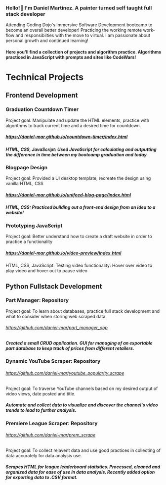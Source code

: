 ### Hello!👋 I'm Daniel Martinez. A painter turned self taught full stack developer
Attending Coding Dojo's Immersive Software Development bootcamp to become an overall better developer! Practicing the working remote work-flow and responsibilties with the move to virtual. I am passionate about personal growth and continued learning!

#### Here you'll find a collection of projects and algorithm practice. Algorithms practiced in JavaScript with prompts and sites like CodeWars!

# Technical Projects
## Frontend Development

### Graduation Countdown Timer
Project goal: Manipulate and update the HTML elements, practice with algorithms to track current time and a desired time for countdown. 
##### https://daniel-mar.github.io/countdown-timer/index.html
##### HTML, CSS, JavaScript: Used JavaScript for calculating and outputting the difference in time between my bootcamp graduation and today.

### Blogpage Design
Project goal: Provided a UI desktop template, recreate the design using vanilla HTML, CSS
##### https://daniel-mar.github.io/unifeed-blog-page/index.html
##### HTML, CSS: Practiced building out a front-end design from an idea to a website! 

### Prototyping JavaScript
Project goal: Better understand how to create a draft website in order to practice a functionality
##### https://daniel-mar.github.io/video-preview/index.html
HTML, CSS, JavaScript: Testing video functionality: Hover over video to play video and hover out to pause video

## Python Fullstack Development

### Part Manager: Repository
Project goal: To learn about databases, practice full stack development and what to consider when storing web scraped data.
###### https://github.com/daniel-mar/part_manager_oop
##### Created a small CRUD application. GUI for managing of an exportable part database to keep track of prices from different retailers. 

### Dynamic YouTube Scraper: Repository
###### https://github.com/daniel-mar/youtube_popularity_scrape
Project goal: To traverse YouTube channels based on my desired output of video views, date posted and title.
##### Automate and collect data to visualize and discover the channel's video trends to lead to further analysis.

### Premiere League Scraper: Repository
###### https://github.com/daniel-mar/prem_scrape
Project goal: To collect relavent data and use good practices in collecting of data accurately for data analysis use. 
##### Scrapes HTML for league leaderboard statistics. Processed, cleaned and organized data for ease of use in data analysis. Recently added option for exporting data to .CSV format.

<!--
**daniel-mar/daniel-mar** is a ✨ _special_ ✨ repository because its `README.md` (this file) appears on your GitHub profile.

Here are some ideas to get you started:

- 🔭 I’m currently working on ...
- 🌱 I’m currently learning ...
- 👯 I’m looking to collaborate on ...
- 🤔 I’m looking for help with ...
- 💬 Ask me about ...
- 📫 How to reach me: ...
- 😄 Pronouns: ...
- ⚡ Fun fact: ...
-->
